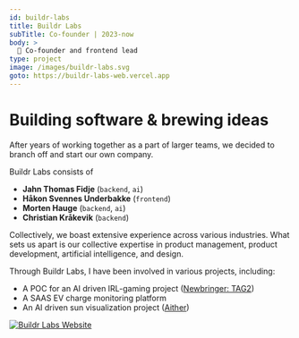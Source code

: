 ```yaml
---
id: buildr-labs
title: Buildr Labs
subTitle: Co-founder | 2023-now
body: >
  👔 Co-founder and frontend lead
type: project
image: /images/buildr-labs.svg
goto: https://buildr-labs-web.vercel.app
---
```


# Building software & brewing ideas

After years of working together as a part of larger teams, we decided to branch off and start our own company.

Buildr Labs consists of

- **Jahn Thomas Fidje** (`backend`, `ai`)
- **Håkon Svennes Underbakke** (`frontend`)
- **Morten Hauge** (`backend`, `ai`)
- **Christian Kråkevik** (`backend`)

Collectively, we boast extensive experience across various industries. What sets us apart is our collective expertise in product management, product development, artificial intelligence, and design.

Through Buildr Labs, I have been involved in various projects, including:

- A POC for an AI driven IRL-gaming project ([Newbringer: TAG2](https://www.newbringer.com/))
- A SAAS EV charge monitoring platform
- An AI driven sun visualization project ([Aither](https://aither.no/))

[![Buildr Labs Website](/images/buildr-labs-sh.jpg)](https://buildr-labs-web.vercel.app)
